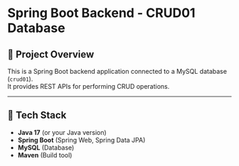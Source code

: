 # Spring Boot Backend - CRUD01 Database

## 📌 Project Overview
This is a Spring Boot backend application connected to a MySQL database (`crud01`).  
It provides REST APIs for performing CRUD operations.

---

## 🚀 Tech Stack
- **Java 17** (or your Java version)
- **Spring Boot** (Spring Web, Spring Data JPA)
- **MySQL** (Database)
- **Maven** (Build tool)
